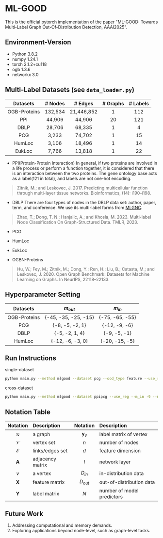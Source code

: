 # ML-GOOD
This is the official pytorch implementation of the paper "ML-GOOD: Towards Multi-Label Graph Out-Of-Distribution Detection, AAAI2025".

## Environment-Version
- Python 3.8.2
- numpy 1.24.1
- torch 2.1.2+cu118
- ogb 1.3.6
- networkx 3.0

## Multi-Label Datasets (see `data_loader.py`)

|Datasets     |\# Nodes | \# Edges | \# Graphs | \# Labels |
|:--------:|:-----------:|:---------:|:-----------:|:-------:|
|OGB-Proteins | 132,534          | 21,446,852        | 1          |       112   |
|PPI         | 44,906            | 44,906            | 20         |       121   |
|DBLP        | 28,706            | 68,335            | 1          |       4     |
|PCG         |3,233              | 74,702            | 1          |       15    |
|HumLoc      | 3,106             | 18,496            | 1          |      14     |
|EukLoc      | 7,766             | 13,818            | 1          |      22     |

- PPI(Protein-Protein Interaction)
In general, if two proteins are involved in a life process or perform a function together, it is considered that there is an interaction between the two proteins.
The gene ontology base acts as a label(121 in total), and labels are not one-hot encoding.
> Zitnik, M.; and Leskovec, J. 2017. Predicting multicellular function through multi-layer tissue networks. Bioinformatics, (14): i190–i198.

- DBLP
There are four types of nodes in the DBLP data set: author, paper, term, and conference.
We use its multi-label forms from [MLGNC](https://github.com/Tianqi-py/MLGNC).
> Zhao, T.; Dong, T. N.; Hanjalic, A.; and Khosla, M. 2023. Multi-label Node Classification On Graph-Structured Data. TMLR, 2023.

- PCG

- HumLoc
 
- EukLoc

- OGBN-Proteins
> Hu, W.; Fey, M.; Zitnik, M.; Dong, Y.; Ren, H.; Liu, B.; Catasta, M.; and Leskovec, J. 2020. Open Graph Benchmark: Datasets for Machine Learning on Graphs. In NeurIPS, 22118–22133.
 
  ## Hyperparameter Setting
  
|Datasets| $m_{out}$ | $m_{in}$ |
|:-------:|:--------:|:----------:|
|OGB-Proteins|  \{-45, -35, -25, -15\} | \{-75, -65, -55\} |
|PCG|  \{-8, -5, -2, 1\} | \{-12, -9, -6\} |
|DBLP| \{-5, -2, 1, 4\} | \{-9, -5, -1\}  | 
|HumLoc|  \{-12, -6, -3, 0\} | \{-20, -15, -5\}|

  ## Run Instructions
  single-dataset
  ```bash
  python main.py --method mlgood --dataset pcg --ood_type feature --use_reg --m_in -9 --m_out -5 --lamda 0.01 --use_emo
  ```
  cross-dataset
  ```bash
  python main.py --method mlgood --dataset ppipcg --use_reg --m_in -9 --m_out -4 --lamda 0.01 --use_emo
  ```

## Notation Table

| Notation      | Description      | Notation       | Description                |
|:-------------:|:---------------- |:--------------:|:-------------------------- |
| $\mathcal{G}$ | a graph          | $\mathbf{y}_v$ | label matrix of vertex     |
| $\mathcal{V}$ | vertex set       | $n$            | number of nodes            |
| $\mathcal{E}$ | links/edges set  | $d$            | feature dimension          |
| $\mathbf{A}$  | adjacency matrix | $l$            | network layer              |
| $v$           | a vertex         | $D_{in}$       | in-distribution data       |
| $\mathbf{X}$  | feature matrix   | $D_{out}$      | out-of-distribution data   |
| $\mathbf{Y}$  | label matrix     | $N$            | number of model predictors |

## Future Work

1. Addressing computational and memory demands.
2. Exploring applications beyond node-level, such as graph-level tasks.

